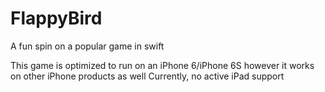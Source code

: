 # FlappyBird
A fun spin on a popular game in swift

This game is optimized to run on an iPhone 6/iPhone 6S however it works on other iPhone products as well
Currently, no active iPad support
